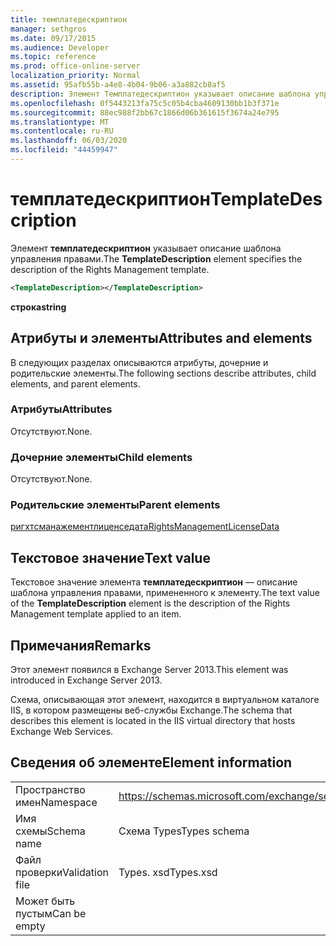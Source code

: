 ```yaml
---
title: темплатедескриптион
manager: sethgros
ms.date: 09/17/2015
ms.audience: Developer
ms.topic: reference
ms.prod: office-online-server
localization_priority: Normal
ms.assetid: 95afb55b-a4e8-4b04-9b06-a3a882cb8af5
description: Элемент Темплатедескриптион указывает описание шаблона управления правами.
ms.openlocfilehash: 0f5443213fa75c5c05b4cba4609130bb1b3f371e
ms.sourcegitcommit: 88ec988f2bb67c1866d06b361615f3674a24e795
ms.translationtype: MT
ms.contentlocale: ru-RU
ms.lasthandoff: 06/03/2020
ms.locfileid: "44459947"
---
```

# <a name="templatedescription"></a><span data-ttu-id="44938-103">темплатедескриптион</span><span class="sxs-lookup"><span data-stu-id="44938-103">TemplateDescription</span></span>

<span data-ttu-id="44938-104">Элемент **темплатедескриптион** указывает описание шаблона управления правами.</span><span class="sxs-lookup"><span data-stu-id="44938-104">The **TemplateDescription** element specifies the description of the Rights Management template.</span></span> 
  
```XML
<TemplateDescription></TemplateDescription>
```

 <span data-ttu-id="44938-105">**строка**</span><span class="sxs-lookup"><span data-stu-id="44938-105">**string**</span></span>
## <a name="attributes-and-elements"></a><span data-ttu-id="44938-106">Атрибуты и элементы</span><span class="sxs-lookup"><span data-stu-id="44938-106">Attributes and elements</span></span>

<span data-ttu-id="44938-107">В следующих разделах описываются атрибуты, дочерние и родительские элементы.</span><span class="sxs-lookup"><span data-stu-id="44938-107">The following sections describe attributes, child elements, and parent elements.</span></span>
  
### <a name="attributes"></a><span data-ttu-id="44938-108">Атрибуты</span><span class="sxs-lookup"><span data-stu-id="44938-108">Attributes</span></span>

<span data-ttu-id="44938-109">Отсутствуют.</span><span class="sxs-lookup"><span data-stu-id="44938-109">None.</span></span>
  
### <a name="child-elements"></a><span data-ttu-id="44938-110">Дочерние элементы</span><span class="sxs-lookup"><span data-stu-id="44938-110">Child elements</span></span>

<span data-ttu-id="44938-111">Отсутствуют.</span><span class="sxs-lookup"><span data-stu-id="44938-111">None.</span></span>
  
### <a name="parent-elements"></a><span data-ttu-id="44938-112">Родительские элементы</span><span class="sxs-lookup"><span data-stu-id="44938-112">Parent elements</span></span>

[<span data-ttu-id="44938-113">ригхтсманажементлиценседата</span><span class="sxs-lookup"><span data-stu-id="44938-113">RightsManagementLicenseData</span></span>](rightsmanagementlicensedata.md)
  
## <a name="text-value"></a><span data-ttu-id="44938-114">Текстовое значение</span><span class="sxs-lookup"><span data-stu-id="44938-114">Text value</span></span>

<span data-ttu-id="44938-115">Текстовое значение элемента **темплатедескриптион** — описание шаблона управления правами, примененного к элементу.</span><span class="sxs-lookup"><span data-stu-id="44938-115">The text value of the **TemplateDescription** element is the description of the Rights Management template applied to an item.</span></span> 
  
## <a name="remarks"></a><span data-ttu-id="44938-116">Примечания</span><span class="sxs-lookup"><span data-stu-id="44938-116">Remarks</span></span>

<span data-ttu-id="44938-117">Этот элемент появился в Exchange Server 2013.</span><span class="sxs-lookup"><span data-stu-id="44938-117">This element was introduced in Exchange Server 2013.</span></span>
  
<span data-ttu-id="44938-118">Схема, описывающая этот элемент, находится в виртуальном каталоге IIS, в котором размещены веб-службы Exchange.</span><span class="sxs-lookup"><span data-stu-id="44938-118">The schema that describes this element is located in the IIS virtual directory that hosts Exchange Web Services.</span></span>
  
## <a name="element-information"></a><span data-ttu-id="44938-119">Сведения об элементе</span><span class="sxs-lookup"><span data-stu-id="44938-119">Element information</span></span>

|||
|:-----|:-----|
|<span data-ttu-id="44938-120">Пространство имен</span><span class="sxs-lookup"><span data-stu-id="44938-120">Namespace</span></span>  <br/> |https://schemas.microsoft.com/exchange/services/2006/types  <br/> |
|<span data-ttu-id="44938-121">Имя схемы</span><span class="sxs-lookup"><span data-stu-id="44938-121">Schema name</span></span>  <br/> |<span data-ttu-id="44938-122">Схема Types</span><span class="sxs-lookup"><span data-stu-id="44938-122">Types schema</span></span>  <br/> |
|<span data-ttu-id="44938-123">Файл проверки</span><span class="sxs-lookup"><span data-stu-id="44938-123">Validation file</span></span>  <br/> |<span data-ttu-id="44938-124">Types. xsd</span><span class="sxs-lookup"><span data-stu-id="44938-124">Types.xsd</span></span>  <br/> |
|<span data-ttu-id="44938-125">Может быть пустым</span><span class="sxs-lookup"><span data-stu-id="44938-125">Can be empty</span></span>  <br/> ||
   

